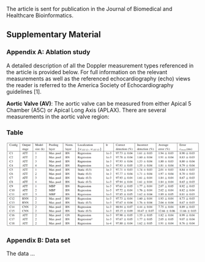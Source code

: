 
The article is sent for publication in the Journal of Biomedical and Healthcare Bioinformatics.

<!The article was published in the Journal of Biomedical and Healthcare Bioinformatics and is available 
[online](https://ieeexplore.ieee.org/document/9216477).>

## Supplementary Material


### Appendix A: Ablation study

A detailed description of all the Doppler measurement types referenced in the article is provided below. For full 
information on the relevant measurements as well as the referenced echocardiography (echo) views the reader is referred 
to the America Society of Echocardiography guidelines [1]. 

**Aortic Valve (AV)**: The aortic valve can be measured from either Apical 5 Chamber (A5C) or Apical Long Axis (APLAX). 
There are several measurements in the aortic valve region:


### Table

![Example Workflow](./images/ablation_studies.png)


### Appendix B: Data set

The data ...

